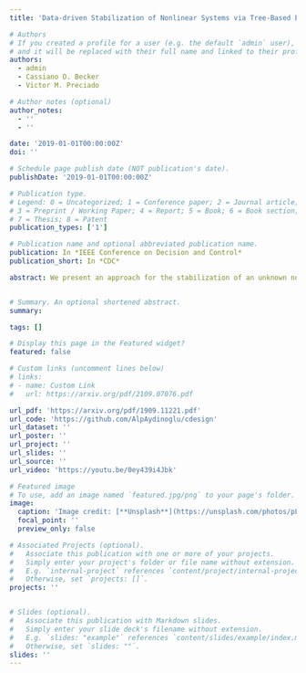 ```yaml
---
title: 'Data-driven Stabilization of Nonlinear Systems via Tree-Based Ensemble Learning'

# Authors
# If you created a profile for a user (e.g. the default `admin` user), write the username (folder name) here
# and it will be replaced with their full name and linked to their profile.
authors:
  - admin
  - Cassiano O. Becker
  - Victor M. Preciado

# Author notes (optional)
author_notes:
  - ''
  - ''

date: '2019-01-01T00:00:00Z'
doi: ''

# Schedule page publish date (NOT publication's date).
publishDate: '2019-01-01T00:00:00Z'

# Publication type.
# Legend: 0 = Uncategorized; 1 = Conference paper; 2 = Journal article;
# 3 = Preprint / Working Paper; 4 = Report; 5 = Book; 6 = Book section;
# 7 = Thesis; 8 = Patent
publication_types: ['1']

# Publication name and optional abbreviated publication name.
publication: In *IEEE Conference on Decision and Control*
publication_short: In *CDC*

abstract: We present an approach for the stabilization of an unknown nonlinear dynamical system when only data samples from its dynamics are available. Our approach is based on approximating the system dynamics with an ensemble of regression trees. As a result of our approximation, we obtain a model that is a piecewise-affine dynamical system defined over a partition of the state space. In general, the stabilization of the resulting piece-wise affine system requires, in the worst case, solving an exponential number of linear matrix inequalities (with respect to the state dimension). To overcome this computational limitation, we propose a stabilization procedure having a complexity that grows linearly with the number of partitions. This stabilization procedure explicitly exploits the fact that our model is described via an ensemble of regression trees. In addition, we derive probabilistic conditions under which the stabilization of the model implies that the original nonlinear system is also stabilized. Finally, we validate our approach by performing numerical simulations over trajectories of two coupled Van der Pol oscillators.


# Summary. An optional shortened abstract.
summary:

tags: []

# Display this page in the Featured widget?
featured: false

# Custom links (uncomment lines below)
# links:
# - name: Custom Link
#   url: https://arxiv.org/pdf/2109.07076.pdf

url_pdf: 'https://arxiv.org/pdf/1909.11221.pdf'
url_code: 'https://github.com/AlpAydinoglu/cdesign'
url_dataset: ''
url_poster: ''
url_project: ''
url_slides: ''
url_source: ''
url_video: 'https://youtu.be/0ey439i4Jbk'

# Featured image
# To use, add an image named `featured.jpg/png` to your page's folder.
image:
  caption: 'Image credit: [**Unsplash**](https://unsplash.com/photos/pLCdAaMFLTE)'
  focal_point: ''
  preview_only: false

# Associated Projects (optional).
#   Associate this publication with one or more of your projects.
#   Simply enter your project's folder or file name without extension.
#   E.g. `internal-project` references `content/project/internal-project/index.md`.
#   Otherwise, set `projects: []`.
projects: ''


# Slides (optional).
#   Associate this publication with Markdown slides.
#   Simply enter your slide deck's filename without extension.
#   E.g. `slides: "example"` references `content/slides/example/index.md`.
#   Otherwise, set `slides: ""`.
slides: ''
---
```

